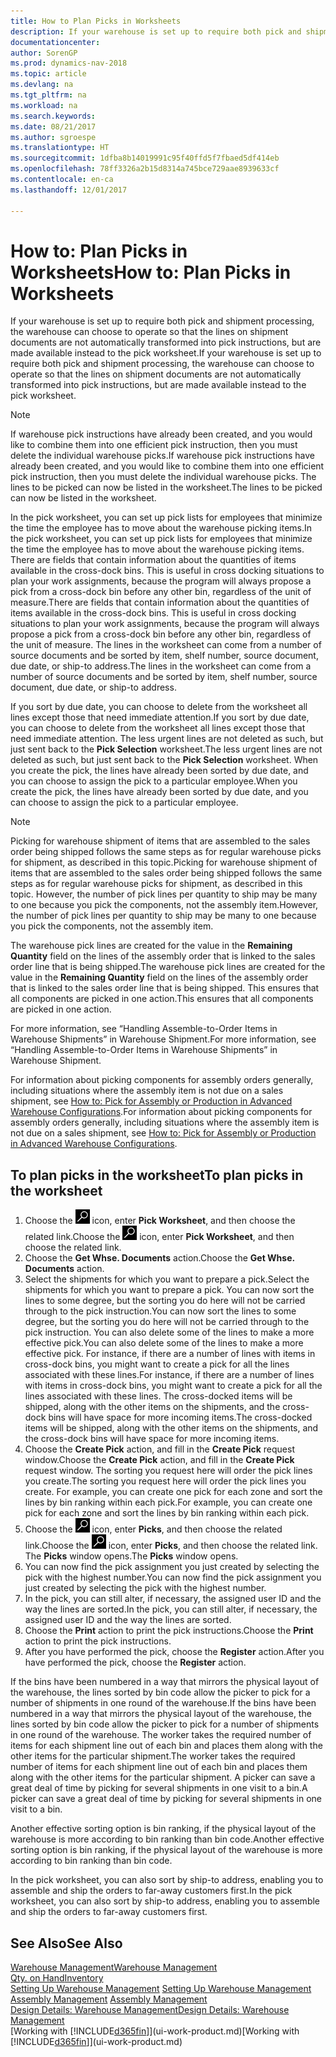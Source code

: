 ```yaml
---
title: How to Plan Picks in Worksheets
description: If your warehouse is set up to require both pick and shipment processing, the warehouse can choose to operate so that the lines on shipment documents are not automatically transformed into pick instructions, but are made available instead to the pick worksheet.
documentationcenter: 
author: SorenGP
ms.prod: dynamics-nav-2018
ms.topic: article
ms.devlang: na
ms.tgt_pltfrm: na
ms.workload: na
ms.search.keywords: 
ms.date: 08/21/2017
ms.author: sgroespe
ms.translationtype: HT
ms.sourcegitcommit: 1dfba8b14019991c95f40ffd5f7fbaed5df414eb
ms.openlocfilehash: 78ff3326a2b15d8314a745bce729aae8939633cf
ms.contentlocale: en-ca
ms.lasthandoff: 12/01/2017

---
```

# <a name="how-to-plan-picks-in-worksheets"></a><span data-ttu-id="d482a-103">How to: Plan Picks in Worksheets</span><span class="sxs-lookup"><span data-stu-id="d482a-103">How to: Plan Picks in Worksheets</span></span>
<span data-ttu-id="d482a-104">If your warehouse is set up to require both pick and shipment processing, the warehouse can choose to operate so that the lines on shipment documents are not automatically transformed into pick instructions, but are made available instead to the pick worksheet.</span><span class="sxs-lookup"><span data-stu-id="d482a-104">If your warehouse is set up to require both pick and shipment processing, the warehouse can choose to operate so that the lines on shipment documents are not automatically transformed into pick instructions, but are made available instead to the pick worksheet.</span></span>  

> [!NOTE]  
>  <span data-ttu-id="d482a-105">If warehouse pick instructions have already been created, and you would like to combine them into one efficient pick instruction, then you must delete the individual warehouse picks.</span><span class="sxs-lookup"><span data-stu-id="d482a-105">If warehouse pick instructions have already been created, and you would like to combine them into one efficient pick instruction, then you must delete the individual warehouse picks.</span></span> <span data-ttu-id="d482a-106">The lines to be picked can now be listed in the worksheet.</span><span class="sxs-lookup"><span data-stu-id="d482a-106">The lines to be picked can now be listed in the worksheet.</span></span>  

<span data-ttu-id="d482a-107">In the pick worksheet, you can set up pick lists for employees that minimize the time the employee has to move about the warehouse picking items.</span><span class="sxs-lookup"><span data-stu-id="d482a-107">In the pick worksheet, you can set up pick lists for employees that minimize the time the employee has to move about the warehouse picking items.</span></span> <span data-ttu-id="d482a-108">There are fields that contain information about the quantities of items available in the cross-dock bins. This is useful in cross docking situations to plan your work assignments, because the program will always propose a pick from a cross-dock bin before any other bin, regardless of the unit of measure.</span><span class="sxs-lookup"><span data-stu-id="d482a-108">There are fields that contain information about the quantities of items available in the cross-dock bins. This is useful in cross docking situations to plan your work assignments, because the program will always propose a pick from a cross-dock bin before any other bin, regardless of the unit of measure.</span></span> <span data-ttu-id="d482a-109">The lines in the worksheet can come from a number of source documents and be sorted by item, shelf number, source document, due date, or ship-to address.</span><span class="sxs-lookup"><span data-stu-id="d482a-109">The lines in the worksheet can come from a number of source documents and be sorted by item, shelf number, source document, due date, or ship-to address.</span></span>  

<span data-ttu-id="d482a-110">If you sort by due date, you can choose to delete from the worksheet all lines except those that need immediate attention.</span><span class="sxs-lookup"><span data-stu-id="d482a-110">If you sort by due date, you can choose to delete from the worksheet all lines except those that need immediate attention.</span></span> <span data-ttu-id="d482a-111">The less urgent lines are not deleted as such, but just sent back to the **Pick Selection** worksheet.</span><span class="sxs-lookup"><span data-stu-id="d482a-111">The less urgent lines are not deleted as such, but just sent back to the **Pick Selection** worksheet.</span></span> <span data-ttu-id="d482a-112">When you create the pick, the lines have already been sorted by due date, and you can choose to assign the pick to a particular employee.</span><span class="sxs-lookup"><span data-stu-id="d482a-112">When you create the pick, the lines have already been sorted by due date, and you can choose to assign the pick to a particular employee.</span></span>  

> [!NOTE]  
>  <span data-ttu-id="d482a-113">Picking for warehouse shipment of items that are assembled to the sales order being shipped follows the same steps as for regular warehouse picks for shipment, as described in this topic.</span><span class="sxs-lookup"><span data-stu-id="d482a-113">Picking for warehouse shipment of items that are assembled to the sales order being shipped follows the same steps as for regular warehouse picks for shipment, as described in this topic.</span></span> <span data-ttu-id="d482a-114">However, the number of pick lines per quantity to ship may be many to one because you pick the components, not the assembly item.</span><span class="sxs-lookup"><span data-stu-id="d482a-114">However, the number of pick lines per quantity to ship may be many to one because you pick the components, not the assembly item.</span></span>  
>   
>  <span data-ttu-id="d482a-115">The warehouse pick lines are created for the value in the **Remaining Quantity** field on the lines of the assembly order that is linked to the sales order line that is being shipped.</span><span class="sxs-lookup"><span data-stu-id="d482a-115">The warehouse pick lines are created for the value in the **Remaining Quantity** field on the lines of the assembly order that is linked to the sales order line that is being shipped.</span></span> <span data-ttu-id="d482a-116">This ensures that all components are picked in one action.</span><span class="sxs-lookup"><span data-stu-id="d482a-116">This ensures that all components are picked in one action.</span></span>  
>   
>  <span data-ttu-id="d482a-117">For more information, see “Handling Assemble-to-Order Items in Warehouse Shipments” in Warehouse Shipment.</span><span class="sxs-lookup"><span data-stu-id="d482a-117">For more information, see “Handling Assemble-to-Order Items in Warehouse Shipments” in Warehouse Shipment.</span></span>  
>   
>  <span data-ttu-id="d482a-118">For information about picking components for assembly orders generally, including situations where the assembly item is not due on a sales shipment, see [How to: Pick for Assembly or Production in Advanced Warehouse Configurations](warehouse-how-to-pick-for-internal-operations-in-advanced-warehousing.md).</span><span class="sxs-lookup"><span data-stu-id="d482a-118">For information about picking components for assembly orders generally, including situations where the assembly item is not due on a sales shipment, see [How to: Pick for Assembly or Production in Advanced Warehouse Configurations](warehouse-how-to-pick-for-internal-operations-in-advanced-warehousing.md).</span></span>  

## <a name="to-plan-picks-in-the-worksheet"></a><span data-ttu-id="d482a-119">To plan picks in the worksheet</span><span class="sxs-lookup"><span data-stu-id="d482a-119">To plan picks in the worksheet</span></span>  
1.  <span data-ttu-id="d482a-120">Choose the ![Search for Page or Report](media/ui-search/search_small.png "Search for Page or Report icon") icon, enter **Pick Worksheet**, and then choose the related link.</span><span class="sxs-lookup"><span data-stu-id="d482a-120">Choose the ![Search for Page or Report](media/ui-search/search_small.png "Search for Page or Report icon") icon, enter **Pick Worksheet**, and then choose the related link.</span></span>  
2.  <span data-ttu-id="d482a-121">Choose the **Get Whse. Documents** action.</span><span class="sxs-lookup"><span data-stu-id="d482a-121">Choose the **Get Whse. Documents** action.</span></span>  
3.  <span data-ttu-id="d482a-122">Select the shipments for which you want to prepare a pick.</span><span class="sxs-lookup"><span data-stu-id="d482a-122">Select the shipments for which you want to prepare a pick.</span></span> <span data-ttu-id="d482a-123">You can now sort the lines to some degree, but the sorting you do here will not be carried through to the pick instruction.</span><span class="sxs-lookup"><span data-stu-id="d482a-123">You can now sort the lines to some degree, but the sorting you do here will not be carried through to the pick instruction.</span></span> <span data-ttu-id="d482a-124">You can also delete some of the lines to make a more effective pick.</span><span class="sxs-lookup"><span data-stu-id="d482a-124">You can also delete some of the lines to make a more effective pick.</span></span> <span data-ttu-id="d482a-125">For instance, if there are a number of lines with items in cross-dock bins, you might want to create a pick for all the lines associated with these lines.</span><span class="sxs-lookup"><span data-stu-id="d482a-125">For instance, if there are a number of lines with items in cross-dock bins, you might want to create a pick for all the lines associated with these lines.</span></span> <span data-ttu-id="d482a-126">The cross-docked items will be shipped, along with the other items on the shipments, and the cross-dock bins will have space for more incoming items.</span><span class="sxs-lookup"><span data-stu-id="d482a-126">The cross-docked items will be shipped, along with the other items on the shipments, and the cross-dock bins will have space for more incoming items.</span></span>  
4.  <span data-ttu-id="d482a-127">Choose the **Create Pick** action, and fill in the **Create Pick** request window.</span><span class="sxs-lookup"><span data-stu-id="d482a-127">Choose the **Create Pick** action, and fill in the **Create Pick** request window.</span></span> <span data-ttu-id="d482a-128">The sorting you request here will order the pick lines you create.</span><span class="sxs-lookup"><span data-stu-id="d482a-128">The sorting you request here will order the pick lines you create.</span></span> <span data-ttu-id="d482a-129">For example, you can create one pick for each zone and sort the lines by bin ranking within each pick.</span><span class="sxs-lookup"><span data-stu-id="d482a-129">For example, you can create one pick for each zone and sort the lines by bin ranking within each pick.</span></span>  
5.  <span data-ttu-id="d482a-130">Choose the ![Search for Page or Report](media/ui-search/search_small.png "Search for Page or Report icon") icon, enter **Picks**, and then choose the related link.</span><span class="sxs-lookup"><span data-stu-id="d482a-130">Choose the ![Search for Page or Report](media/ui-search/search_small.png "Search for Page or Report icon") icon, enter **Picks**, and then choose the related link.</span></span> <span data-ttu-id="d482a-131">The **Picks** window opens.</span><span class="sxs-lookup"><span data-stu-id="d482a-131">The **Picks** window opens.</span></span>  
6.  <span data-ttu-id="d482a-132">You can now find the pick assignment you just created by selecting the pick with the highest number.</span><span class="sxs-lookup"><span data-stu-id="d482a-132">You can now find the pick assignment you just created by selecting the pick with the highest number.</span></span>  
7.  <span data-ttu-id="d482a-133">In the pick, you can still alter, if necessary, the assigned user ID and the way the lines are sorted.</span><span class="sxs-lookup"><span data-stu-id="d482a-133">In the pick, you can still alter, if necessary, the assigned user ID and the way the lines are sorted.</span></span>  
8.  <span data-ttu-id="d482a-134">Choose the **Print** action to print the pick instructions.</span><span class="sxs-lookup"><span data-stu-id="d482a-134">Choose the **Print** action to print the pick instructions.</span></span>  
9. <span data-ttu-id="d482a-135">After you have performed the pick, choose the **Register** action.</span><span class="sxs-lookup"><span data-stu-id="d482a-135">After you have performed the pick, choose the **Register** action.</span></span>  

<span data-ttu-id="d482a-136">If the bins have been numbered in a way that mirrors the physical layout of the warehouse, the lines sorted by bin code allow the picker to pick for a number of shipments in one round of the warehouse.</span><span class="sxs-lookup"><span data-stu-id="d482a-136">If the bins have been numbered in a way that mirrors the physical layout of the warehouse, the lines sorted by bin code allow the picker to pick for a number of shipments in one round of the warehouse.</span></span> <span data-ttu-id="d482a-137">The worker takes the required number of items for each shipment line out of each bin and places them along with the other items for the particular shipment.</span><span class="sxs-lookup"><span data-stu-id="d482a-137">The worker takes the required number of items for each shipment line out of each bin and places them along with the other items for the particular shipment.</span></span> <span data-ttu-id="d482a-138">A picker can save a great deal of time by picking for several shipments in one visit to a bin.</span><span class="sxs-lookup"><span data-stu-id="d482a-138">A picker can save a great deal of time by picking for several shipments in one visit to a bin.</span></span>  

<span data-ttu-id="d482a-139">Another effective sorting option is bin ranking, if the physical layout of the warehouse is more according to bin ranking than bin code.</span><span class="sxs-lookup"><span data-stu-id="d482a-139">Another effective sorting option is bin ranking, if the physical layout of the warehouse is more according to bin ranking than bin code.</span></span>  

<span data-ttu-id="d482a-140">In the pick worksheet, you can also sort by ship-to address, enabling you to assemble and ship the orders to far-away customers first.</span><span class="sxs-lookup"><span data-stu-id="d482a-140">In the pick worksheet, you can also sort by ship-to address, enabling you to assemble and ship the orders to far-away customers first.</span></span>  

## <a name="see-also"></a><span data-ttu-id="d482a-141">See Also</span><span class="sxs-lookup"><span data-stu-id="d482a-141">See Also</span></span>
[<span data-ttu-id="d482a-142">Warehouse Management</span><span class="sxs-lookup"><span data-stu-id="d482a-142">Warehouse Management</span></span>](warehouse-manage-warehouse.md)  
[<span data-ttu-id="d482a-143">Qty. on Hand</span><span class="sxs-lookup"><span data-stu-id="d482a-143">Inventory</span></span>](inventory-manage-inventory.md)  
<span data-ttu-id="d482a-144">[Setting Up Warehouse Management](warehouse-setup-warehouse.md)   </span><span class="sxs-lookup"><span data-stu-id="d482a-144">[Setting Up Warehouse Management](warehouse-setup-warehouse.md)   </span></span>  
<span data-ttu-id="d482a-145">[Assembly Management](assembly-assemble-items.md)  </span><span class="sxs-lookup"><span data-stu-id="d482a-145">[Assembly Management](assembly-assemble-items.md)  </span></span>  
[<span data-ttu-id="d482a-146">Design Details: Warehouse Management</span><span class="sxs-lookup"><span data-stu-id="d482a-146">Design Details: Warehouse Management</span></span>](design-details-warehouse-management.md)  
<span data-ttu-id="d482a-147">[Working with [!INCLUDE[d365fin](includes/d365fin_md.md)]](ui-work-product.md)</span><span class="sxs-lookup"><span data-stu-id="d482a-147">[Working with [!INCLUDE[d365fin](includes/d365fin_md.md)]](ui-work-product.md)</span></span>

